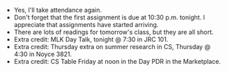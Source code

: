 * Yes, I'll take attendance again.
* Don't forget that the first assignment is due at 10:30 p.m. tonight.
  I appreciate that assignments have started arriving.
* There are lots of readings for tomorrow's class, but they are all short.
* Extra credit: MLK Day Talk, tonight @ 7:30 in JRC 101.
* Extra credit: Thursday extra on summer research in CS, Thursday @ 4:30 
  in Noyce 3821.
* Extra credit: CS Table Friday at noon in the Day PDR in the Marketplace.
